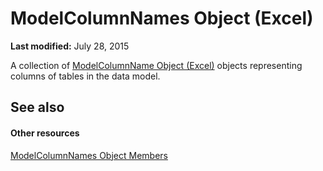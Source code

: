 
# ModelColumnNames Object (Excel)

 **Last modified:** July 28, 2015

A collection of  [ModelColumnName Object (Excel)](63a5eefe-b54d-0075-c116-8a752c881834.md) objects representing columns of tables in the data model.

## See also


#### Other resources


 [ModelColumnNames Object Members](ba659135-e622-bc31-0a97-0c5ea6046964.md)
